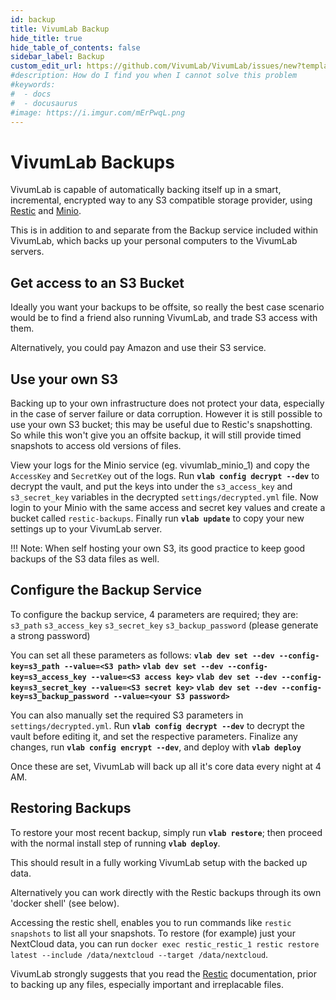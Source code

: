 ```yaml
---
id: backup
title: VivumLab Backup
hide_title: true
hide_table_of_contents: false
sidebar_label: Backup
custom_edit_url: https://github.com/VivumLab/VivumLab/issues/new?template=documentation.md
#description: How do I find you when I cannot solve this problem
#keywords:
#  - docs
#  - docusaurus
#image: https://i.imgur.com/mErPwqL.png
---
```


# VivumLab Backups

VivumLab is capable of automatically backing itself up in a smart, incremental, encrypted way to any S3 compatible storage provider, using [Restic](https://restic.net/) and [Minio](https://minio.io/).

This is in addition to and separate from the Backup service included within VivumLab, which backs up your personal computers to the VivumLab servers.

## Get access to an S3 Bucket

Ideally you want your backups to be offsite, so really the best case scenario would be to find a friend also running VivumLab, and trade S3 access with them.

Alternatively, you could pay Amazon and use their S3 service.

## Use your own S3

Backing up to your own infrastructure does not protect your data, especially in the case of server failure or data corruption. However it is still possible to use your own S3 bucket; this may be useful due to Restic's snapshotting. So while this won't give you an offsite backup, it will still provide timed snapshots to access old versions of files.

View your logs for the Minio service (eg. vivumlab_minio_1) and copy the `AccessKey` and `SecretKey` out of the logs.
Run **`vlab config decrypt --dev`** to decrypt the vault, and put the keys into under the `s3_access_key` and `s3_secret_key` variables in the decrypted `settings/decrypted.yml` file.
Now login to your Minio with the same access and secret key values and create a bucket called `restic-backups`.
Finally run **`vlab update`** to copy your new settings up to your VivumLab server.

!!! Note: When self hosting your own S3, its good practice to keep good backups of the S3 data files as well.

## Configure the Backup Service

To configure the backup service, 4 parameters are required; they are:
`s3_path`
`s3_access_key`
`s3_secret_key`
`s3_backup_password` (please generate a strong password)

You can set all these parameters as follows:
**`vlab dev set --dev --config-key=s3_path --value=<S3 path>`**
**`vlab dev set --dev --config-key=s3_access_key --value=<S3 access key>`**
**`vlab dev set --dev --config-key=s3_secret_key --value=<S3 secret key>`**
**`vlab dev set --dev --config-key=s3_backup_password --value=<your S3 password>`**

You can also manually set the required S3 parameters in `settings/decrypted.yml`.
Run **`vlab config decrypt --dev`** to decrypt the vault before editing it, and set the respective parameters. Finalize any changes, run **`vlab config encrypt --dev`**, and deploy with **`vlab deploy`**

Once these are set, VivumLab will back up all it's core data every night at 4 AM.

## Restoring Backups

To restore your most recent backup, simply run **`vlab restore`**; then proceed with the normal install step of running **`vlab deploy`**.

This should result in a fully working VivumLab setup with the backed up data.

Alternatively you can work directly with the Restic backups through its own 'docker shell' (see below).

Accessing the restic shell, enables you to run commands like `restic snapshots` to list all your snapshots.
To restore (for example) just your NextCloud data, you can run `docker exec restic_restic_1 restic restore latest --include /data/nextcloud --target /data/nextcloud`.

VivumLab strongly suggests that you read the [Restic](https://restic.readthedocs.io/en/latest/) documentation, prior to backing up any files, especially important and irreplacable files.

